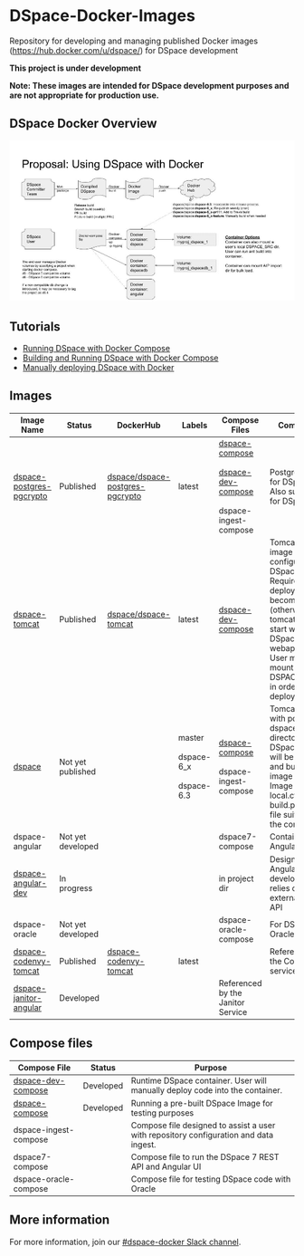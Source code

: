 # DSpace-Docker-Images
Repository for developing and managing published Docker images (https://hub.docker.com/u/dspace/) for DSpace development

__This project is under development__

__Note: These images are intended for DSpace development purposes and are not appropriate for production use.__

## DSpace Docker Overview
![Diagram](documentation/DSpaceDocker.jpg)

## Tutorials

- [Running DSpace with Docker Compose](dspace-compose/README.md)
- [Building and Running DSpace with Docker Compose](dspace-dev-compose/README.md)
- [Manually deploying DSpace with Docker](tutorial.md)

## Images

| Image Name | Status | DockerHub | Labels | Compose Files | Comments |
| ---------- | ------ | --------- | ------ | ------------- | -------- |
| [dspace-postgres-pgcrypto](dspace-postgres-pgcrypto) | Published |  [dspace/dspace-postgres-pgcrypto](https://hub.docker.com/r/dspace/dspace-postgres-pgcrypto/) | latest | [dspace-compose](dspace-compose) <br/><br/>[dspace-dev-compose](dspace-dev-compose)<br/><br/>dspace-ingest-compose | Postgres image for DSpace 6+.  Also suitable for DSpace 5.|
| [dspace-tomcat](dspace-tomcat) | Published | [dspace/dspace-tomcat](https://hub.docker.com/r/dspace/dspace-tomcat/) | latest | [dspace-dev-compose](dspace-dev-compose) | Tomcat + Ant image configured for DSpace. <br/>Requires an ant deploy to become usable (otherwise tomcat will start with no DSpace webapps). <br/> User must mount DSPACE_SRC in order to deploy. |
| [dspace](dspace) | Not yet published || master<br/><br/>dspace-6_x<br/><br/>dspace-6.3 |[dspace-compose](dspace-compose) <br/><br/>dspace-ingest-compose | Tomcat + Ant with populated dspace-install directory. <br/>DSpace code will be cloned and built during image build. <br/>Image contains local.cfg and build.properties file suitable for the container. |
| dspace-angular | Not yet developed || | dspace7-compose | Containerized Angular UI |
| [dspace-angular-dev](dspace-angular-dev) | In progress ||| in project dir | Designed for Angular development, relies on an external REST API |
| dspace-oracle | Not yet developed ||| dspace-oracle-compose | For DSpace / Oracle testing |
| [dspace-codenvy-tomcat](dspace-codenvy-tomcat)|Published|[dspace-codenvy-tomcat](https://hub.docker.com/r/dspace/dspace-codenvy-tomcat/) |latest||Referenced by the Codenvy service|
| [dspace-janitor-angular](dspace-janitor-angular)|Developed|||Referenced by the Janitor Service|

## Compose files
| Compose File | Status | Purpose |
| ------------ | ------ | ------- |
| [dspace-dev-compose](dspace-dev-compose) |Developed|Runtime DSpace container.  User will manually deploy code into the container.|
| [dspace-compose](dspace-compose) | Developed | Running a pre-built DSpace Image for testing purposes|
| dspace-ingest-compose ||Compose file designed to assist a user with repository configuration and data ingest.|
| dspace7-compose||Compose file to run the DSpace 7 REST API and Angular UI|
| dspace-oracle-compose ||Compose file for testing DSpace code with Oracle|

## More information
For more information, join our [#dspace-docker Slack channel](https://dspace-org.slack.com/messages/C9YD42PV3).
